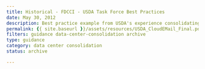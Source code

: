 ```yaml
---
title: Historical - FDCCI - USDA Task Force Best Practices
date: May 30, 2012
description: Best practice example from USDA's experience consolidating 21 email systems into an enterprise system using Cloud Services.
permalink: {{ site.baseurl }}/assets/resources/USDA_CloudEMail_Final.pdf
filters: guidance data-center-consolidation archive
type: guidance
category: data center consolidation
status: archive

---
```

